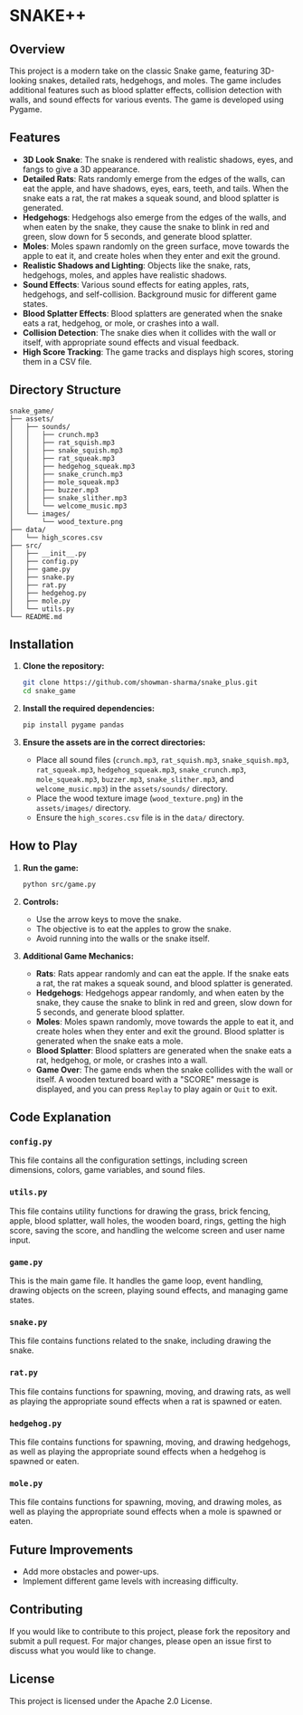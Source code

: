 # SNAKE++
## Overview

This project is a modern take on the classic Snake game, featuring 3D-looking snakes, detailed rats, hedgehogs, and moles. The game includes additional features such as blood splatter effects, collision detection with walls, and sound effects for various events. The game is developed using Pygame.

## Features

- **3D Look Snake**: The snake is rendered with realistic shadows, eyes, and fangs to give a 3D appearance.
- **Detailed Rats**: Rats randomly emerge from the edges of the walls, can eat the apple, and have shadows, eyes, ears, teeth, and tails. When the snake eats a rat, the rat makes a squeak sound, and blood splatter is generated.
- **Hedgehogs**: Hedgehogs also emerge from the edges of the walls, and when eaten by the snake, they cause the snake to blink in red and green, slow down for 5 seconds, and generate blood splatter.
- **Moles**: Moles spawn randomly on the green surface, move towards the apple to eat it, and create holes when they enter and exit the ground.
- **Realistic Shadows and Lighting**: Objects like the snake, rats, hedgehogs, moles, and apples have realistic shadows.
- **Sound Effects**: Various sound effects for eating apples, rats, hedgehogs, and self-collision. Background music for different game states.
- **Blood Splatter Effects**: Blood splatters are generated when the snake eats a rat, hedgehog, or mole, or crashes into a wall.
- **Collision Detection**: The snake dies when it collides with the wall or itself, with appropriate sound effects and visual feedback.
- **High Score Tracking**: The game tracks and displays high scores, storing them in a CSV file.

## Directory Structure

```
snake_game/
├── assets/
│   ├── sounds/
│   │   ├── crunch.mp3
│   │   ├── rat_squish.mp3
│   │   ├── snake_squish.mp3
│   │   ├── rat_squeak.mp3
│   │   ├── hedgehog_squeak.mp3
│   │   ├── snake_crunch.mp3
│   │   ├── mole_squeak.mp3
│   │   ├── buzzer.mp3
│   │   ├── snake_slither.mp3
│   │   └── welcome_music.mp3
│   └── images/
│       └── wood_texture.png
├── data/
│   └── high_scores.csv
├── src/
│   ├── __init__.py
│   ├── config.py
│   ├── game.py
│   ├── snake.py
│   ├── rat.py
│   ├── hedgehog.py
│   ├── mole.py
│   └── utils.py
└── README.md
```

## Installation

1. **Clone the repository:**

   ```sh
   git clone https://github.com/showman-sharma/snake_plus.git
   cd snake_game
   ```

2. **Install the required dependencies:**

   ```sh
   pip install pygame pandas
   ```

3. **Ensure the assets are in the correct directories:**

   - Place all sound files (`crunch.mp3`, `rat_squish.mp3`, `snake_squish.mp3`, `rat_squeak.mp3`, `hedgehog_squeak.mp3`, `snake_crunch.mp3`, `mole_squeak.mp3`, `buzzer.mp3`, `snake_slither.mp3`, and `welcome_music.mp3`) in the `assets/sounds/` directory.
   - Place the wood texture image (`wood_texture.png`) in the `assets/images/` directory.
   - Ensure the `high_scores.csv` file is in the `data/` directory.

## How to Play

1. **Run the game:**

   ```sh
   python src/game.py
   ```

2. **Controls:**
   - Use the arrow keys to move the snake.
   - The objective is to eat the apples to grow the snake.
   - Avoid running into the walls or the snake itself.

3. **Additional Game Mechanics:**
   - **Rats**: Rats appear randomly and can eat the apple. If the snake eats a rat, the rat makes a squeak sound, and blood splatter is generated.
   - **Hedgehogs**: Hedgehogs appear randomly, and when eaten by the snake, they cause the snake to blink in red and green, slow down for 5 seconds, and generate blood splatter.
   - **Moles**: Moles spawn randomly, move towards the apple to eat it, and create holes when they enter and exit the ground. Blood splatter is generated when the snake eats a mole.
   - **Blood Splatter**: Blood splatters are generated when the snake eats a rat, hedgehog, or mole, or crashes into a wall.
   - **Game Over**: The game ends when the snake collides with the wall or itself. A wooden textured board with a "SCORE" message is displayed, and you can press `Replay` to play again or `Quit` to exit.

## Code Explanation

### `config.py`

This file contains all the configuration settings, including screen dimensions, colors, game variables, and sound files.

### `utils.py`

This file contains utility functions for drawing the grass, brick fencing, apple, blood splatter, wall holes, the wooden board, rings, getting the high score, saving the score, and handling the welcome screen and user name input.

### `game.py`

This is the main game file. It handles the game loop, event handling, drawing objects on the screen, playing sound effects, and managing game states.

### `snake.py`

This file contains functions related to the snake, including drawing the snake.

### `rat.py`

This file contains functions for spawning, moving, and drawing rats, as well as playing the appropriate sound effects when a rat is spawned or eaten.

### `hedgehog.py`

This file contains functions for spawning, moving, and drawing hedgehogs, as well as playing the appropriate sound effects when a hedgehog is spawned or eaten.

### `mole.py`

This file contains functions for spawning, moving, and drawing moles, as well as playing the appropriate sound effects when a mole is spawned or eaten.

## Future Improvements

- Add more obstacles and power-ups.
- Implement different game levels with increasing difficulty.

## Contributing

If you would like to contribute to this project, please fork the repository and submit a pull request. For major changes, please open an issue first to discuss what you would like to change.

## License

This project is licensed under the Apache 2.0 License.

